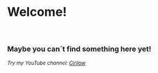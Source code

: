 
<h1><strong>Welcome!</strong></h1>
<br>
<h3>Maybe you can´t find something here yet!</h3>
<small><i>Try my YouTube channel: </i></small><a href="https://www.youtube.com/c/lokinho1029"><small><i>Cirilow</i></small></a>
